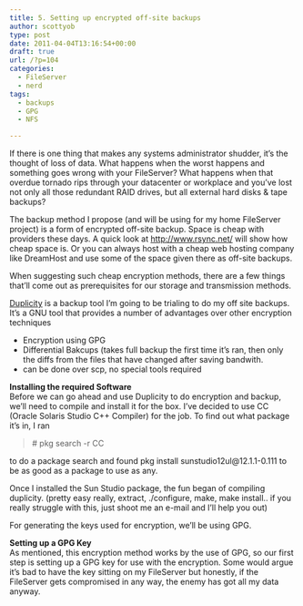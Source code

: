 ```yaml
---
title: 5. Setting up encrypted off-site backups
author: scottyob
type: post
date: 2011-04-04T13:16:54+00:00
draft: true
url: /?p=104
categories:
  - FileServer
  - nerd
tags:
  - backups
  - GPG
  - NFS

---
```

<p style="clear: both">
  If there is one thing that makes any systems administrator shudder, it&#8217;s the thought of loss of data. What happens when the worst happens and something goes wrong with your FileServer? What happens when that overdue tornado rips through your datacenter or workplace and you&#8217;ve lost not only all those redundant RAID drives, but all external hard disks &#038; tape backups?
</p>

<p style="clear: both">
  The backup method I propose (and will be using for my home FileServer project) is a form of encrypted off-site backup. Space is cheap with providers these days. A quick look at <a href="http://www.rsync.net/" onclick="javascript:_gaq.push(['_trackEvent','outbound-article','http://www.rsync.net']);">http://www.rsync.net/</a> will show how cheap space is. Or you can always host with a cheap web hosting company like DreamHost and use some of the space given there as off-site backups.
</p>

<p style="clear: both">
  When suggesting such cheap encryption methods, there are a few things that&#8217;ll come out as prerequisites for our storage and transmission methods.
</p>

<p style="clear: both">
  <a href="http://duplicity.nongnu.org/" onclick="javascript:_gaq.push(['_trackEvent','outbound-article','http://duplicity.nongnu.org']);">Duplicity</a> is a backup tool I&#8217;m going to be trialing to do my off site backups. It&#8217;s a GNU tool that provides a number of advantages over other encryption techniques
</p>

<ul style="clear: both">
  <li>
    Encryption using GPG
  </li>
  <li>
    Differential Bakcups (takes full backup the first time it&#8217;s ran, then only the diffs from the files that have changed after saving bandwith.
  </li>
  <li>
    can be done over scp, no special tools required
  </li>
</ul>

**Installing the required Software**  
Before we can go ahead and use Duplicity to do encryption and backup, we&#8217;ll need to compile and install it for the box. I&#8217;ve decided to use CC (Oracle Solaris Studio C++ Compiler) for the job. To find out what package it&#8217;s in, I ran

<blockquote style="clear: both">
  <p style="clear: both">
    # pkg search -r CC
  </p>
</blockquote>

<p style="clear: both">
  to do a package search and found pkg install sunstudio12ul@12.1.1-0.111 to be as good as a package to use as any.
</p>

<p style="clear: both">
  Once I installed the Sun Studio package, the fun began of compiling duplicity. (pretty easy really, extract, ./configure, make, make install.. if you really struggle with this, just shoot me an e-mail and I&#8217;ll help you out)
</p>

<p style="clear: both">
  For generating the keys used for encryption, we&#8217;ll be using GPG.
</p>

**Setting up a GPG Key**  
As mentioned, this encryption method works by the use of GPG, so our first step is setting up a GPG key for use with the encryption. Some would argue it&#8217;s bad to have the key sitting on my FileServer but honestly, if the FileServer gets compromised in any way, the enemy has got all my data anyway.

<p style="clear: both">
  <p>
    <br class="final-break" style="clear: both" />
  </p>
